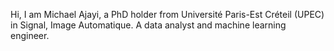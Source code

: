 Hi, I am Michael Ajayi, a PhD holder from Université Paris-Est Créteil (UPEC) in Signal, Image Automatique. 
A data analyst and machine learning engineer.
